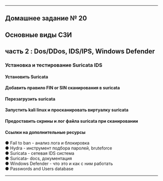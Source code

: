 
________________________________________
## Домашнее задание № 20  
## Основные виды СЗИ  
## часть 2 :  Dos/DDos, IDS/IPS, Windows Defender  

### Установка и тестирование Suricata IDS  

#### Установить Suricata  
#### Добавить правило FIN or SIN сканирования в suricata  
#### Перезагрузить suricata  
#### Запустить kali linux и просканировать виртуалку suricata  
#### Предоставить скрины и лог файла suricata при сканировании  

#### Ссылки на дополнительные ресурсы  
●	Fail to ban - анализ лога и блокировка  
●	Hydra - инструмент подбора паролей, bruteforce  
●	Suricata - сетевая IDS система  
●	Suricata- docs, документация  
●	Windows Defender - что это и как с ним работать  
●	Passwords and Users database  

________________________________________

